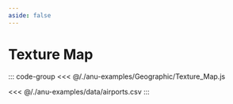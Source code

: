 ```yaml
---
aside: false
---
```


<script setup>
import { textureMap } from '../anu-examples/Geographic/Texture_Map.js'
//import singleView  from '../vue_components/singleView.vue'
</script>

# Texture Map

<singleView :scene="textureMap" />

::: code-group
<<< @/./anu-examples/Geographic/Texture_Map.js 

<<< @/./anu-examples/data/airports.csv
:::
